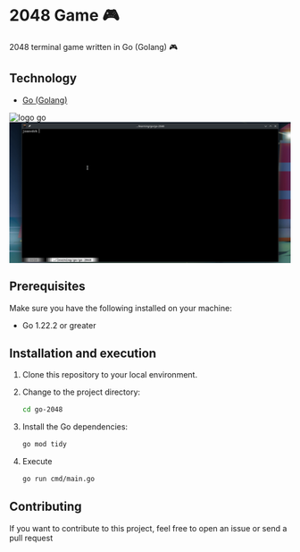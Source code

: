 # 2048 Game 🎮

2048 terminal game written in Go (Golang) 🎮

## Technology

- [Go (Golang)](https://go.dev/)

<div style="display: flex;">
    <img src="https://upload.wikimedia.org/wikipedia/commons/2/23/Golang.png" alt="logo go" width="30%" height="auto">
</div>

<div style="display: flex;">
    <img src="./.github/assets/2048.gif" alt="game 2048 gif" height="auto">
</div>

## Prerequisites

Make sure you have the following installed on your machine:

- Go 1.22.2 or greater

## Installation and execution

1. Clone this repository to your local environment.
2. Change to the project directory:

    ```bash
    cd go-2048
    ```

3. Install the Go dependencies:

    ```bash
    go mod tidy
    ```

4. Execute

    ```bash
    go run cmd/main.go
    ```

## Contributing

If you want to contribute to this project, feel free to open an issue or send a pull request
